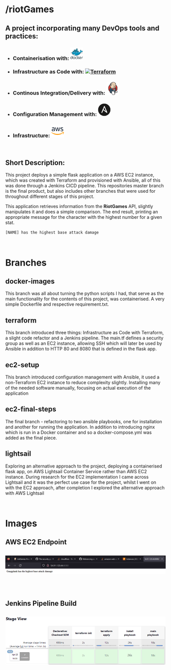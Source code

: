 <h1> /riotGames </h1>

<h2> A project incorporating many DevOps tools and practices: </h2>

- <h3> Containerisation with: <a href="https://www.docker.com/" target="_blank" rel="noreferrer"> <img src="https://raw.githubusercontent.com/devicons/devicon/master/icons/docker/docker-original-wordmark.svg" alt="docker" width="40" height="40"/>
</a> </h3>

- <h3> Infrastructure as Code with: <a href="https://www.terraform.io/" target="_blank" rel="noreferrer"> <img src="https://opensenselabs.com/sites/default/files/inline-images/terraform.png" alt="Terraform" width="40" height="40" > </a> </h3>


- <h3> Continous Integration/Delivery with: <a href="https://www.jenkins.io/" target="_blank" rel="noreferrer"> <img src="https://raw.githubusercontent.com/devicons/devicon/master/icons/jenkins/jenkins-original.svg" alt="Jenkins" width="40" height="40"/> </a> </h3>


- <h3> Configuration Management with: <a href="https://www.ansible.com/" target="_blank" rel="noreferrer"> <img src="https://raw.githubusercontent.com/devicons/devicon/master/icons/ansible/ansible-original.svg" alt="ansible" width="40" height="40"/> </a> </h3>

- <h3> Infrastructure: <a href="https://aws.amazon.com" target="_blank" rel="noreferrer"> <img src="https://raw.githubusercontent.com/devicons/devicon/master/icons/amazonwebservices/amazonwebservices-original-wordmark.svg" alt="aws" width="40" height="40"/> </a> </h3>

</br><h2>Short Description: </h2>
<p>This project deploys a simple flask application on a AWS EC2 instance, which was created with Terraform and provisioned with Ansible, all of this was done through a Jenkins CICD pipeline. This repositories master branch is the final product, but also includes other branches that were used for throughout different stages of this project.

This application retrieves information from the <b>RiotGames</b> API, slightly manipulates it and does a simple comparison. The end result, printing an appropriate message for the character with the highest number for a given stat.</p>

~~~
[NAME] has the highest base attack damage
~~~

</br><h1>Branches</h1>

<h2>docker-images</h2>
<p>This branch was all about turning the python scripts I had, that serve as the main functionality for the contents of this project, was containerised. A very simple Dockerfile and respective requirement.txt.</p>

<h2>terraform</h2>
<p>This branch introduced three things: Infrastructure as Code with Terraform, a slight code refactor and a Jenkins pipeline. The main.tf defines a security group as well as an EC2 instance, allowing SSH which will later be used by Ansible in addition to HTTP 80 and 8080 that is defined in the flask app.</p>

<h2>ec2-setup</h2>
<p>This branch introduced configuration management with Ansible, it used a non-Terraform EC2 instance to reduce complexity slightly. Installing many of the needed software manually, focusing on actual execution of the application</p>

<h2>ec2-final-steps</h2>
<p>The final branch - refactoring to two ansible playbooks, one for installation and another for running the application. In addition to introducing nginx which is run in a Docker container and so a docker-compose.yml was added as the final piece.</p>

<h2>lightsail</h2>
<p>Exploring an alternative approach to the project, deploying a containerised flask app, on AWS Lightsail Container Service rather than AWS EC2 instance. During research for the EC2 implementation I came across Lightsail and it was the perfect use case for the project, whilst I went on with the EC2 approach, after completion I explored the alternative approach with AWS Lightsail</p>

</br><h1>Images</h1>
<h2>AWS EC2 Endpoint<h2>
<img src="./images/EC2-endpoint.png">

</br><h2>Jenkins Pipeline Build<h2>
<img src="./images/Successful-pipeline-build.png">
